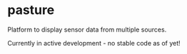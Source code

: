 pasture
=======

Platform to display sensor data from multiple sources.


Currently in active development - no stable code as of yet!

